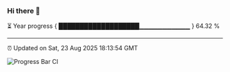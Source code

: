 ### Hi there 👋

⏳ Year progress { ███████████████████▁▁▁▁▁▁▁▁▁▁▁ } 64.32 %

---

⏰ Updated on Sat, 23 Aug 2025 18:13:54 GMT

![Progress Bar CI](https://github.com/Shyam-Makwana/GitHub-Actions-Demo/workflows/Progress%20Bar%20CI/badge.svg)
